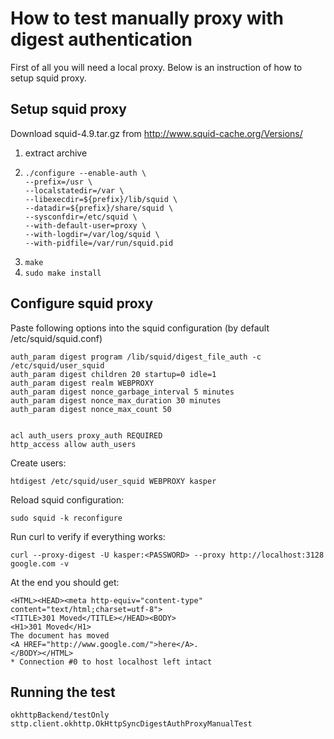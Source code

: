 # How to test manually proxy with digest authentication

First of all you will need a local proxy. Below is an instruction of how to setup squid proxy.

## Setup squid proxy
Download squid-4.9.tar.gz from http://www.squid-cache.org/Versions/

1. extract archive
2. ```
   ./configure --enable-auth \
   --prefix=/usr \
   --localstatedir=/var \
   --libexecdir=${prefix}/lib/squid \
   --datadir=${prefix}/share/squid \
   --sysconfdir=/etc/squid \
   --with-default-user=proxy \
   --with-logdir=/var/log/squid \
   --with-pidfile=/var/run/squid.pid
   ```
3. `make`
4. `sudo make install`

## Configure squid proxy

Paste following options into the squid configuration (by default /etc/squid/squid.conf)

```
auth_param digest program /lib/squid/digest_file_auth -c /etc/squid/user_squid
auth_param digest children 20 startup=0 idle=1
auth_param digest realm WEBPROXY
auth_param digest nonce_garbage_interval 5 minutes
auth_param digest nonce_max_duration 30 minutes
auth_param digest nonce_max_count 50


acl auth_users proxy_auth REQUIRED
http_access allow auth_users
```

Create users:

`htdigest /etc/squid/user_squid WEBPROXY kasper`

Reload squid configuration:

`sudo squid -k reconfigure `

Run curl to verify if everything works:

`curl --proxy-digest -U kasper:<PASSWORD> --proxy http://localhost:3128 google.com -v`

At the end you should get:
```
<HTML><HEAD><meta http-equiv="content-type" content="text/html;charset=utf-8">
<TITLE>301 Moved</TITLE></HEAD><BODY>
<H1>301 Moved</H1>
The document has moved
<A HREF="http://www.google.com/">here</A>.
</BODY></HTML>
* Connection #0 to host localhost left intact
```

## Running the test
`okhttpBackend/testOnly sttp.client.okhttp.OkHttpSyncDigestAuthProxyManualTest`
